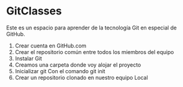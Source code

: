 # GitClasses
Este es un espacio para aprender de la tecnología Git en especial de GitHub.
1. Crear cuenta en GitHub.com
2. Crear el repositorio común entre todos los miembros del equipo
3. Instalar Git
4. Creamos una carpeta donde voy alojar el proyecto
5. Inicializar git Con el comando git init
6. Crear un repositorio clonado en nuestro equipo Local
